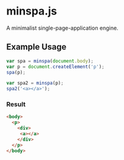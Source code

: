 # minspa.js

A minimalist single-page-application engine.

## Example Usage

```javascript
var spa = minspa(document.body);
var p = document.createElement('p');
spa(p);

var spa2 = minspa(p);
spa2('<a></a>');
```

### Result

```html
<body>
  <p>
    <div>
     <a></a>
    </div>
  </p>
</body>
```
